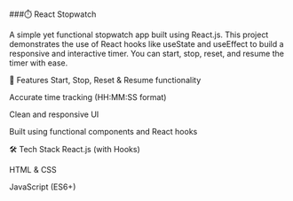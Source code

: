 ###⏱️ React Stopwatch



A simple yet functional stopwatch app built using React.js. This project demonstrates the use of React hooks like useState and useEffect to build a responsive and interactive timer. You can start, stop, reset, and resume the timer with ease.

🚀 Features
Start, Stop, Reset & Resume functionality

Accurate time tracking (HH:MM:SS format)

Clean and responsive UI

Built using functional components and React hooks

🛠️ Tech Stack
React.js (with Hooks)

HTML & CSS

JavaScript (ES6+)




